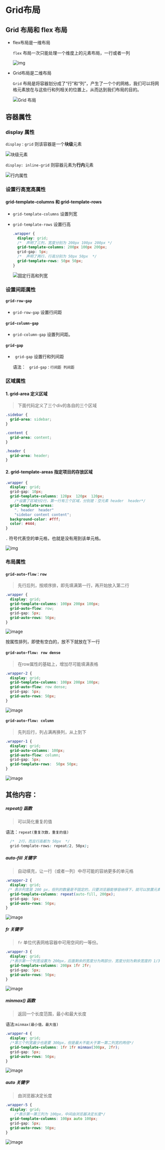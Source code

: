 # Grid布局



## Grid 布局和 flex 布局

- flex布局是一维布局

  `flex` 布局一次只能处理一个维度上的元素布局，一行或者一列

  ![img](https://p1-jj.byteimg.com/tos-cn-i-t2oaga2asx/gold-user-assets/2020/7/28/173945aadff842d1~tplv-t2oaga2asx-jj-mark:3024:0:0:0:q75.awebp#?w=486&h=70&s=5844&e=png&b=e6e6e6)

- Grid布局是二维布局

  `Grid` 布局是将容器划分成了“行”和“列”，产生了一个个的网格，我们可以将网格元素放在与这些行和列相关的位置上，从而达到我们布局的目的。

  ![Grid 布局](https://p1-jj.byteimg.com/tos-cn-i-t2oaga2asx/gold-user-assets/2020/7/26/173895918bcb5190~tplv-t2oaga2asx-jj-mark:3024:0:0:0:q75.awebp#?w=486&h=70&s=1126&e=png)



## 容器属性

### display 属性

 `display：grid` 则该容器是一个**块级**元素

![块级元素](https://p1-jj.byteimg.com/tos-cn-i-t2oaga2asx/gold-user-assets/2020/7/26/17389591baa442ef~tplv-t2oaga2asx-jj-mark:3024:0:0:0:q75.awebp#?w=1240&h=360&s=26117&e=png&b=ffffff)



`display: inline-grid` 则容器元素为**行内**元素

![行内属性](https://p1-jj.byteimg.com/tos-cn-i-t2oaga2asx/gold-user-assets/2020/7/26/17389591c03b6883~tplv-t2oaga2asx-jj-mark:3024:0:0:0:q75.awebp#?w=1240&h=219&s=31574&e=png&b=fefefe)

### 设置行高宽高属性

#### grid-template-columns 和 grid-template-rows 

- `grid-template-columns` 设置列宽

- `grid-template-rows` 设置行高

  ```css
  .wrapper {
    display: grid;
    /*  声明了三列，宽度分别为 200px 100px 200px */
    grid-template-columns: 200px 100px 200px;
    grid-gap: 5px;
    /*  声明了两行，行高分别为 50px 50px  */
    grid-template-rows: 50px 50px;
  }
  ```

  ![固定行高和列宽](https://p1-jj.byteimg.com/tos-cn-i-t2oaga2asx/gold-user-assets/2020/7/26/17389591c0fc1214~tplv-t2oaga2asx-jj-mark:3024:0:0:0:q75.awebp#?w=1078&h=302&s=27145&e=png&b=fbf5f4)



### 设置间距属性

#### `grid-row-gap` 

- `grid-row-gap` 设置行间距

#### `grid-column-gap` 

- `grid-column-gap` 设置列间距。

#### `grid-gap` 

- ` grid-gap` 设置行和列间距

  语法：  ` grid-gap：行间距 列间距`

### 区域属性

#### 1. grid-area 定义区域

> 下面代码定义了三个div的各自的三个区域

```css
.sidebar {
  grid-area: sidebar;
}

.content {
  grid-area: content;
}

.header {
  grid-area: header;
}
```



#### 2. grid-template-areas 指定项目的存放区域

```css
.wrapper {
  display: grid;
  grid-gap: 10px;
  grid-template-columns: 120px  120px  120px;
    /*设置了区域分2行，第一行有三个区域，分别是：空元素 header  header*/
  grid-template-areas:
    ". header  header"
    "sidebar content content";
  background-color: #fff;
  color: #444;
}

```

`.` 符号代表空的单元格，也就是没有用到该单元格。

![img](https://p1-jj.byteimg.com/tos-cn-i-t2oaga2asx/gold-user-assets/2020/7/26/173895920bbe824a~tplv-t2oaga2asx-jj-mark:3024:0:0:0:q75.awebp#?w=910&h=442&s=9335&e=png)

### 布局属性

#### `grid-auto-flow：row`

> 先行后列，按顺序排，即先填满第一行，再开始放入第二行

```css
.wrapper {
  display: grid;
  grid-template-columns: 100px 200px 100px;
  grid-auto-flow: row;
  grid-gap: 5px;
  grid-auto-rows: 50px;
}
```

![image](https://p1-jj.byteimg.com/tos-cn-i-t2oaga2asx/gold-user-assets/2020/7/26/17389592211e1d6b~tplv-t2oaga2asx-jj-mark:3024:0:0:0:q75.awebp#?w=1240&h=707&s=96287&e=png&b=ffffff)

按属性排列，即使有空白的，放不下就放在下一行



#### `grid-auto-flow: row dense`

> 在row属性的基础上，增加尽可能填满表格

```css
.wrapper-2 {
  display: grid;
  grid-template-columns: 100px 200px 100px;
  grid-auto-flow: row dense;
  grid-gap: 5px;
  grid-auto-rows: 50px;
}
```

![image](https://p1-jj.byteimg.com/tos-cn-i-t2oaga2asx/gold-user-assets/2020/7/26/173895923612a19b~tplv-t2oaga2asx-jj-mark:3024:0:0:0:q75.awebp#?w=874&h=478&s=30240&e=png&b=ffffff)

#### `grid-auto-flow: column`

> 先列后行，列占满再换列，从上到下

```css
.wrapper-1 {
  display: grid;
  grid-auto-columns: 100px;
  grid-auto-flow: column;
  grid-gap: 5px;
  grid-template-rows:  50px 50px;
}
```

![image](https://p1-jj.byteimg.com/tos-cn-i-t2oaga2asx/gold-user-assets/2020/7/26/173895923f11dd83~tplv-t2oaga2asx-jj-mark:3024:0:0:0:q75.awebp#?w=1066&h=280&s=28807&e=png&b=ffffff)





## 其他内容：

##### repeat() 函数

> 可以简化重复的值

语法：`repeat(重复次数，重复的值)`

```css
  /*  2行，而且行高都为 50px  */
  grid-template-rows: repeat(2, 50px);
```

##### auto-fill 关键字

> 自动填充，让一行（或者一列）中尽可能的容纳更多的单元格

```css
.wrapper-2 {
  display: grid;
 /* 表示列宽是 200 px，但列的数量是不固定的，只要浏览器能够容纳得下，就可以放置元素*/
  grid-template-columns: repeat(auto-fill, 200px);
  grid-gap: 5px;
  grid-auto-rows: 50px;
}
```

 ![image](https://p1-jj.byteimg.com/tos-cn-i-t2oaga2asx/gold-user-assets/2020/7/26/17389591c300e81a~tplv-t2oaga2asx-jj-mark:3024:0:0:0:q75.awebp#?w=1056&h=176&s=256151&e=gif&f=53&b=1d1e22)





##### fr 关键字

> `fr` 单位代表网格容器中可用空间的一等份。

```css
.wrapper-3 {
  display: grid;
  /*表示第一个列宽设置为 200px，后面剩余的宽度分为两部分，宽度分别为剩余宽度的 1/3 和 2/3。*/
  grid-template-columns: 200px 1fr 2fr;
  grid-gap: 5px;
  grid-auto-rows: 50px;
}
```

![image](https://p1-jj.byteimg.com/tos-cn-i-t2oaga2asx/gold-user-assets/2020/7/26/17389591ccc256d1~tplv-t2oaga2asx-jj-mark:3024:0:0:0:q75.awebp#?w=1100&h=166&s=99702&e=gif&f=24&b=fcf7f7)



##### minmax() 函数

> 返回一个长度范围，最小和最大长度

语法:`minmax(最小值，最大值)`

```css
.wrapper-4 {
  display: grid;
  /*第三个列宽最少也是要 300px，但是最大不能大于第一第二列宽的两倍*/
  grid-template-columns: 1fr 1fr minmax(300px, 2fr);
  grid-gap: 5px;
  grid-auto-rows: 50px;
}
```

![image](https://p1-jj.byteimg.com/tos-cn-i-t2oaga2asx/gold-user-assets/2020/7/26/17389591dc05edac~tplv-t2oaga2asx-jj-mark:3024:0:0:0:q75.awebp#?w=1100&h=166&s=177897&e=gif&f=35&b=f9e9e7)



##### auto 关键字

> 由浏览器决定长度

```css
.wrapper-5 {
  display: grid;
    /*表示第一第三列为 100px，中间由浏览器决定长度*/
  grid-template-columns: 100px auto 100px;
  grid-gap: 5px;
  grid-auto-rows: 50px;
}
```

![image](https://p1-jj.byteimg.com/tos-cn-i-t2oaga2asx/gold-user-assets/2020/7/26/17389591f2146e1d~tplv-t2oaga2asx-jj-mark:3024:0:0:0:q75.awebp#?w=1100&h=166&s=86599&e=gif&f=21&b=f8edea)

